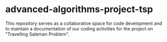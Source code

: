 # advanced-algorithms-project-tsp
This repository serves as a collaborative space for code development and to maintain a documentation of our coding activities for the project on "Travelling Saleman Problem". 
